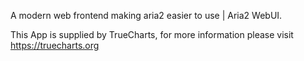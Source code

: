 A modern web frontend making aria2 easier to use | Aria2 WebUI.

This App is supplied by TrueCharts, for more information please visit https://truecharts.org
